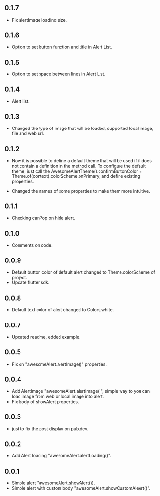 ## 0.1.7

* Fix alertImage loading size.

## 0.1.6

* Option to set button function and title in Alert List.

## 0.1.5

* Option to set space between lines in Alert List.

## 0.1.4

* Alert list.

## 0.1.3

* Changed the type of image that will be loaded, supported local image, file and web url.

## 0.1.2

* Now it is possible to define a default theme that will be used if it does not contain a definition
  in the method call. To configure the default theme, just call the
  AwesomeAlertTheme().confirmButtonColor = Theme.of(context).colorScheme.onPrimary; and define
  existing properties.

* Changed the names of some properties to make them more intuitive.

## 0.1.1

* Checking canPop on hide alert.

## 0.1.0

* Comments on code.

## 0.0.9

* Default button color of default alert changed to Theme.colorScheme of project.
* Update flutter sdk.

## 0.0.8

* Default text color of alert changed to Colors.white.

## 0.0.7

* Updated readme, edded example.

## 0.0.5

* Fix on "awesomeAlert.alertImage()" properties.

## 0.0.4

* Add AlertImage "awesomeAlert.alertImage()", simple way to you can load image from web or local
  image into alert.
* Fix body of showAlert properties.

## 0.0.3

* just to fix the post display on pub.dev.

## 0.0.2

* Add Alert loading "awesomeAlert.alertLoading()".

## 0.0.1

* Simple alert "awesomeAlert.showAlert()).
* Simple alert with custom body "awesomeAlert.showCustomAleert()".


